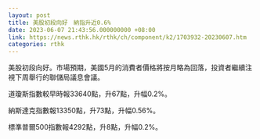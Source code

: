 ```yaml
---
layout: post
title: 美股初段向好　納指升近0.6%
date: 2023-06-07 21:43:56.000000000 +08:00
link: https://news.rthk.hk/rthk/ch/component/k2/1703932-20230607.htm
categories: rthk
---
```


美股初段向好。市場預期，美國5月的消費者價格將按月略為回落，投資者繼續注視下周舉行的聯儲局議息會議。

道瓊斯指數較早時報33640點，升67點，升幅0.2%。

納斯達克指數報13350點，升73點，升幅0.56%。

標準普爾500指數報4292點，升8點，升幅0.2%。
